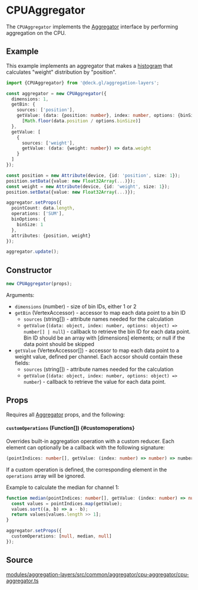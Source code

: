 # CPUAggregator

The `CPUAggregator` implements the [Aggregator](./aggregator.md) interface by performing aggregation on the CPU.

## Example

This example implements an aggregator that makes a [histogram](https://en.wikipedia.org/wiki/Histogram) that calculates "weight" distribution by "position".

```ts
import {CPUAggregator} from '@deck.gl/aggregation-layers';

const aggregator = new CPUAggregator({
  dimensions: 1,
  getBin: {
    sources: ['position'],
    getValue: (data: {position: number}, index: number, options: {binSize: number}) =>
      [Math.floor(data.position / options.binSize)]
  },
  getValue: [
    {
      sources: ['weight'],
      getValue: (data: {weight: number}) => data.weight
    }
  ]
});

const position = new Attribute(device, {id: 'position', size: 1});
position.setData({value: new Float32Array(...)});
const weight = new Attribute(device, {id: 'weight', size: 1});
position.setData({value: new Float32Array(...)});

aggregator.setProps({
  pointCount: data.length,
  operations: ['SUM'],
  binOptions: {
    binSize: 1
  },
  attributes: {position, weight}
});

aggregator.update();
```

## Constructor

```ts
new CPUAggregator(props);
```

Arguments:

- `dimensions` (number) - size of bin IDs, either 1 or 2
- `getBin` (VertexAccessor) - accessor to map each data point to a bin ID
  + `sources` (string[]) - attribute names needed for the calculation
  + `getValue` (`(data: object, index: number, options: object) => number[] | null`) - callback to retrieve the bin ID for each data point. 
    Bin ID should be an array with [dimensions] elements; or null if the data point should be skipped
- `getValue` (VertexAccessor[]) - accessor to map each data point to a weight value, defined per channel. Each accsor should contain these fields:
  + `sources` (string[]) - attribute names needed for the calculation
  + `getValue` (`(data: object, index: number, options: object) => number`) - callback to retrieve the value for each data point. 

## Props

Requires all [Aggregator](./aggregator.md#setprops) props, and the following:

#### `customOperations` (Function[]) {#customoperations}

Overrides built-in aggregation operation with a custom reducer.
Each element can optionally be a callback with the following signature:

```ts
(pointIndices: number[], getValue: (index: number) => number) => number;
```

If a custom operation is defined, the corresponding element in the `operations` array will be ignored.

Example to calculate the median for channel 1:

```ts
function median(pointIndices: number[], getValue: (index: number) => number) {
  const values = pointIndices.map(getValue);
  values.sort((a, b) => a - b);
  return values[values.length >> 1];
}

aggregator.setProps({
  customOperations: [null, median, null]
});
```

## Source

[modules/aggregation-layers/src/common/aggregator/cpu-aggregator/cpu-aggregator.ts](https://github.com/visgl/deck.gl/tree/9.1-release/modules/aggregation-layers/src/common/aggregator/cpu-aggregator/cpu-aggregator.ts)
